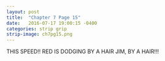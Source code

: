 ```yaml
---
layout: post
title:  "Chapter 7 Page 15"
date:   2016-07-17 19:00:15 -0400
categories: strip grip
strip-image: ch7pg15.png
---
```

THIS SPEED!! RED IS DODGING BY A HAIR JIM, BY A HAIR!!!
